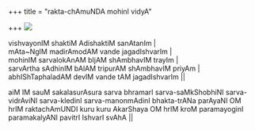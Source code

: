 +++
title = "rakta-chAmuNDA mohinI vidyA"

+++
[![](https://i0.wp.com/bp3.blogger.com/_ZhvcTTaaD_4/RwxpcsEvi6I/AAAAAAAAAPc/IA3reLQ0UX0/s320/devI.jpg)](http://bp3.blogger.com/_ZhvcTTaaD_4/RwxpcsEvi6I/AAAAAAAAAPc/IA3reLQ0UX0/s1600-h/devI.jpg)

vishvayonIM shaktiM AdishaktiM sanAtanIm |  
mAta\~NgIM madirAmodAM vande jagadIshvarIm |  
mohinIM sarvalokAnAM bIjAM shAmbhavIM trayIm |  
sarvArtha sAdhinIM bAlAM tripurAM shAmbhavIM priyAm |  
abhIShTaphaladAM devIM vande tAM jagadIshvarIm ||

aiM IM sauM sakalasurAsura sarva bhramarI sarva-saMkShobhiNI
sarva-vidrAviNI sarva-kledinI sarva-manonmAdinI bhakta-trANa parAyaNI OM
hrIM raktachAmUNDI kuru kuru AkarShaya OM hrIM kroM paramayoginI
paramakalyANI pavitrI IshvarI svAhA ||
